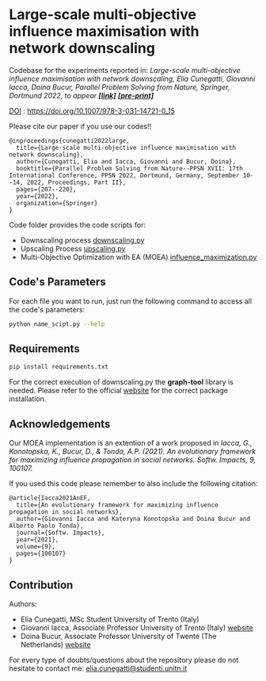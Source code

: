 # Large-scale multi-objective influence maximisation with network downscaling

Codebase for the experiments reported in:
*Large-scale multi-objective influence maximisation with network downscaling, Elia Cunegatti, Giovanni Iacca, Doina Bucur,
Parallel Problem Solving from Nature, Springer, Dortmund 2022, to appear  **[[link]](https://link.springer.com/chapter/10.1007/978-3-031-14721-0_15)** **[[pre-print]](https://doi.org/10.48550/arXiv.2204.06250)***

<ins>DOI</ins> : https://doi.org/10.1007/978-3-031-14721-0_15

Please cite our paper if you use our codes!!

```
@inproceedings{cunegatti2022large,
  title={Large-scale multi-objective influence maximisation with network downscaling},
  author={Cunegatti, Elia and Iacca, Giovanni and Bucur, Doina},
  booktitle={Parallel Problem Solving from Nature--PPSN XVII: 17th International Conference, PPSN 2022, Dortmund, Germany, September 10--14, 2022, Proceedings, Part II},
  pages={207--220},
  year={2022},
  organization={Springer}
}
```

Code folder provides the code scripts for:

- Downscaling process [downscaling.py](downscaling.py)
- Upscaling Process [upscaling.py](upscaling.py)
- Multi-Objective Optimization with EA (MOEA) [influence_maximization.py](influence_maximization.py)

## Code's Parameters

For each file you want to run, just run the following command to access all the code's parameters:
```bash
python name_scipt.py --help
```

## Requirements

```bash
pip install requirements.txt
```

For the correct execution of downscaling.py the **graph-tool** library is needed. Please refer to the official [website](https://graph-tool.skewed.de) for the correct package installation.


## Acknowledgements

Our MOEA implementation is an extention of a work proposed in *Iacca, G., Konotopska, K., Bucur, D., & Tonda, A.P. (2021). An evolutionary framework for maximizing influence propagation in social networks. Softw. Impacts, 9, 100107.*

If you used this code please remember to also include the following citation:
```
@article{Iacca2021AnEF,
  title={An evolutionary framework for maximizing influence propagation in social networks},
  author={Giovanni Iacca and Kateryna Konotopska and Doina Bucur and Alberto Paolo Tonda},
  journal={Softw. Impacts},
  year={2021},
  volume={9},
  pages={100107}
}
```
## Contribution

Authors:
 
- Elia Cunegatti, MSc Student University of Trento (Italy)
- Giovanni Iacca, Associate Professor University of Trento (Italy) [website](https://sites.google.com/site/giovanniiacca/)
- Doina Bucur, Associate Professor University of Twente (The Netherlands) [website](http://doina.net)

For every type of doubts/questions about the repository please do not hesitate to contact me: elia.cunegatti@studenti.unitn.it
